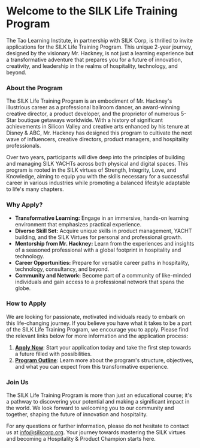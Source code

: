 # Welcome to the SILK Life Training Program

The Tao Learning Institute, in partnership with SILK Corp, is thrilled to invite applications for the SILK Life Training Program. This unique 2-year journey, designed by the visionary Mr. Hackney, is not just a learning experience but a transformative adventure that prepares you for a future of innovation, creativity, and leadership in the realms of hospitality, technology, and beyond.

### About the Program

The SILK Life Training Program is an embodiment of Mr. Hackney's illustrious career as a professional ballroom dancer, an award-winning creative director, a product developer, and the proprietor of numerous 5-Star boutique getaways worldwide. With a history of significant achievements in Silicon Valley and creative arts enhanced by his tenure at Disney & ABC, Mr. Hackney has designed this program to cultivate the next wave of influencers, creative directors, product managers, and hospitality professionals.

Over two years, participants will dive deep into the principles of building and managing SILK YACHTs across both physical and digital spaces. This program is rooted in the SILK virtues of Strength, Integrity, Love, and Knowledge, aiming to equip you with the skills necessary for a successful career in various industries while promoting a balanced lifestyle adaptable to life's many chapters.

### Why Apply?

- **Transformative Learning:** Engage in an immersive, hands-on learning environment that emphasizes practical experience.
- **Diverse Skill Set:** Acquire unique skills in product management, YACHT building, and the SILK Virtues for personal and professional growth.
- **Mentorship from Mr. Hackney:** Learn from the experiences and insights of a seasoned professional with a global footprint in hospitality and technology.
- **Career Opportunities:** Prepare for versatile career paths in hospitality, technology, consultancy, and beyond.
- **Community and Network:** Become part of a community of like-minded individuals and gain access to a professional network that spans the globe.

### How to Apply

We are looking for passionate, motivated individuals ready to embark on this life-changing journey. If you believe you have what it takes to be a part of the SILK Life Training Program, we encourage you to apply. Please find the relevant links below for more information and the application process:

1. **[Apply Now](https://github.com/NoteHive/Silk-Corp-Guide/blob/72f98793155bd8ec43967d9c9eb1233af61da013/Visa/apply.md)**: Start your application today and take the first step towards a future filled with possibilities.
2. **[Program Outline](https://github.com/NoteHive/Silk-Corp-Guide/blob/72f98793155bd8ec43967d9c9eb1233af61da013/Visa/program.md)**: Learn more about the program's structure, objectives, and what you can expect from this transformative experience.

### Join Us

The SILK Life Training Program is more than just an educational course; it's a pathway to discovering your potential and making a significant impact in the world. We look forward to welcoming you to our community and together, shaping the future of innovation and hospitality.

For any questions or further information, please do not hesitate  to contact us at [info@silkcorp.org](mailto:info@silkcorp.org). Your journey towards mastering the SILK virtues and becoming a Hospitality & Product Champion starts here.